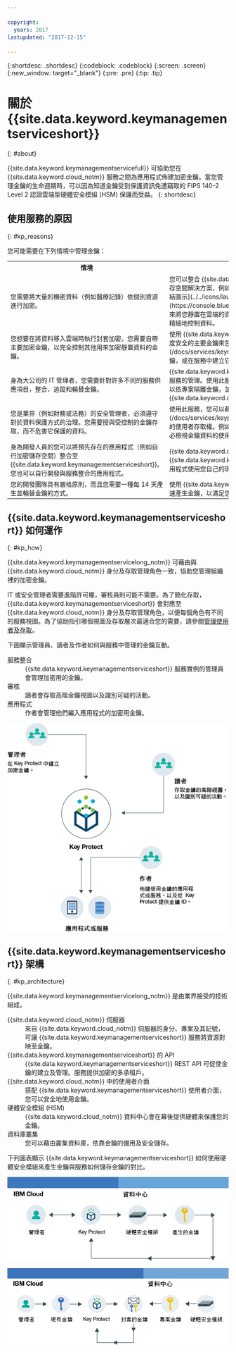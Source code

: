 ```yaml
---

copyright:
  years: 2017
lastupdated: "2017-12-15"

---
```


{:shortdesc: .shortdesc}
{:codeblock: .codeblock}
{:screen: .screen}
{:new_window: target="_blank"}
{:pre: .pre}
{:tip: .tip}

# 關於 {{site.data.keyword.keymanagementserviceshort}}
{: #about}

{{site.data.keyword.keymanagementservicefull}} 可協助您在 {{site.data.keyword.cloud_notm}} 服務之間為應用程式佈建加密金鑰。當您管理金鑰的生命週期時，可以因為知道金鑰受到保護資訊免遭竊取的 FIPS 140-2 Level 2 認證雲端型硬體安全模組 (HSM) 保護而受益。
{: shortdesc}

## 使用服務的原因
{: #kp_reasons}

您可能需要在下列情境中管理金鑰：

<table>
  <tr>
    <th>情境</th>
    <th>原因</th>
  </tr>
  <tr>
    <td>您需要將大量的機密資料（例如醫療記錄）依個別資源進行加密。</td>
    <td>您可以整合 {{site.data.keyword.keymanagementserviceshort}} 服務與儲存空間解決方案，例如 [{{site.data.keyword.objectstorageshort}} ![外部鏈結圖示](../../icons/launch-glyph.svg "外部鏈結圖示")](https://console.bluemix.net/docs/services/ObjectStorage/index.html)，來將您靜置在雲端的資料加密。每份文件可以用不同金鑰保護，因此您可以精細地控制資料。</td>
  </tr>
  <tr>
    <td>您想要在將資料移入雲端時執行封套加密。您需要自帶主要加密金鑰，以完全控制其他用來加密靜置資料的金鑰。</td>
    <td>使用 {{site.data.keyword.keymanagementserviceshort}}，您可以[使用高度安全的主要金鑰來包裝資料加密金鑰](/docs/services/keymgmt/keyprotect_envelope.html)。您可以自帶主要金鑰，或在服務中建立它們。</td>
  </tr>
  <tr>
    <td>身為大公司的 IT 管理者，您需要針對許多不同的服務供應項目，整合、追蹤和輪替金鑰。</td>
    <td>{{site.data.keyword.keymanagementserviceshort}} 介面能簡化多個加密服務的管理。使用此服務，您可以在一個中央位置管理及排序金鑰，或者可以依專案隔離金鑰，並將它們存放在不同的 {{site.data.keyword.cloud_notm}} 空間中。</td>
  </tr>
  <tr>
    <td>您是業界（例如財務或法務）的安全管理者，必須遵守對於資料保護方式的治理。您需要授與受控制的金鑰存取，而不危害它保護的資料。</td>
    <td>使用此服務，您可以藉由[指派不同的身分及存取管理角色](/docs/services/keyprotect_manage_access.html#roles)，控制管理金鑰的使用者存取權。例如，您可以授與唯讀存取給需要檢視金鑰建立資訊而不必檢視金鑰資料的使用者。</td>
  <tr>
    <td>身為開發人員的您可以將預先存在的應用程式（例如自行加密儲存空間）整合至 {{site.data.keyword.keymanagementserviceshort}}。您也可以自行開發與服務整合的應用程式。</td>
    <td>{{site.data.keyword.cloud_notm}} 上或外部的應用程式可與 {{site.data.keyword.keymanagementserviceshort}} API 整合。您可以對應用程式使用您自己的現有金鑰。</td>
  </tr>
  <tr>
    <td>您的開發團隊具有嚴格原則，而且您需要一種每 14 天產生並輪替金鑰的方式。</td>
    <td>使用 {{site.data.keyword.cloud_notm}}，您可以從硬體安全模組 (HSM) 快速產生金鑰，以滿足您持續不斷的安全需求。</td>
  </tr>
</table>

## {{site.data.keyword.keymanagementserviceshort}} 如何運作
{: #kp_how}

{{site.data.keyword.keymanagementservicelong_notm}} 可藉由與 {{site.data.keyword.cloud_notm}} 身分及存取管理角色一致，協助您管理組織裡的加密金鑰。

IT 或安全管理者需要進階許可權，審核員則可能不需要。為了簡化存取，{{site.data.keyword.keymanagementserviceshort}} 會對應至 {{site.data.keyword.cloud_notm}} 身分及存取管理角色，以便每個角色有不同的服務視圖。為了協助指引哪個視圖及存取層次最適合您的需要，請參閱[管理使用者及存取](/docs/services/keymgmt/keyprotect_manage_access.html#roles)。

下圖顯示管理員、讀者及作者如何與服務中管理的金鑰互動。

<dl>
  <dt>服務整合</dt>
    <dd>{{site.data.keyword.keymanagementserviceshort}} 服務實例的管理員會管理加密用的金鑰。</dd>
  <dt>審核</dt>
    <dd>讀者會存取高階金鑰視圖以及識別可疑的活動。</dd>
  <dt>應用程式</dt>
    <dd>作者會管理他們編入應用程式的加密用金鑰。</dd>
</dl>

![圖表顯示與前一個定義清單中所說明相同的元件。](images/keys-use-cases.png)

## {{site.data.keyword.keymanagementserviceshort}} 架構
{: #kp_architecture}

{{site.data.keyword.keymanagementservicelong_notm}} 是由業界接受的技術組成。

<dl>
  <dt>{{site.data.keyword.cloud_notm}} 伺服器</dt>
    <dd>來自 {{site.data.keyword.cloud_notm}} 伺服器的身分、專案及其記號，可讓 {{site.data.keyword.keymanagementserviceshort}} 服務將資源對映至金鑰。</dd>
  <dt>{{site.data.keyword.keymanagementserviceshort}} 的 API</dt>
    <dd>{{site.data.keyword.keymanagementserviceshort}} REST API 可促使金鑰的建立及管理。服務提供加密的多承租戶。</dd>
  <dt>{{site.data.keyword.cloud_notm}} 中的使用者介面</dt>
    <dd>搭配 {{site.data.keyword.keymanagementserviceshort}} 使用者介面，您可以安全地使用金鑰。</dd>
  <dt>硬體安全模組 (HSM)</dt>
    <dd>{{site.data.keyword.cloud_notm}} 資料中心會在幕後提供硬體來保護您的金鑰。</dd>
  <dt>資料庫叢集</dt>
    <dd>您可以藉由叢集資料庫，依靠金鑰的備用及安全儲存。</dd>
</dl>

下列圖表顯示 {{site.data.keyword.keymanagementserviceshort}} 如何使用硬體安全模組來產生金鑰與服務如何儲存金鑰的對比。

![圖表顯示金鑰的產生方式。](images/generated-key.png)

![圖表顯示現有金鑰的儲存方式。](images/stored-key.png)
